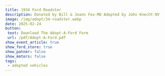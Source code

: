 ```yaml
---
title: 1934 Ford Roadster
description: Donated by Bill & Joann Fox-MD Adopted by John Knecht-NY
image: /img/adopt/34-roadster.webp
date: 2025-02-24
button: 
 text: Download The Adopt-A-Ford Form
 url: /pdf/Adopt-A-Ford.pdf
show_event_article: true
show_ford_store: true
show_patner: false
show_motors: false
tags: 
 - adopted vehicles
---
```


